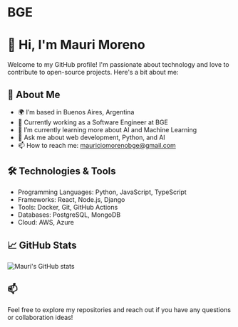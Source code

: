 # BGE
# 👋 Hi, I'm Mauri Moreno

Welcome to my GitHub profile! I'm passionate about technology and love to contribute to open-source projects. Here's a bit about me:

## 🚀 About Me

- 🌍 I’m based in Buenos Aires, Argentina
- 💼 Currently working as a Software Engineer at BGE
- 🌱 I’m currently learning more about AI and Machine Learning
- 💬 Ask me about web development, Python, and AI
- 📫 How to reach me: mauriciomorenobge@gmail.com

## 🛠️ Technologies & Tools

- Programming Languages: Python, JavaScript, TypeScript
- Frameworks: React, Node.js, Django
- Tools: Docker, Git, GitHub Actions
- Databases: PostgreSQL, MongoDB
- Cloud: AWS, Azure

## 📈 GitHub Stats

![Mauri's GitHub stats](https://github-readme-stats.vercel.app/api?username=maurimorenobge&show_icons=true&count_private=true&theme=radical)

## 📫 

Feel free to explore my repositories and reach out if you have any questions or collaboration ideas!

```
